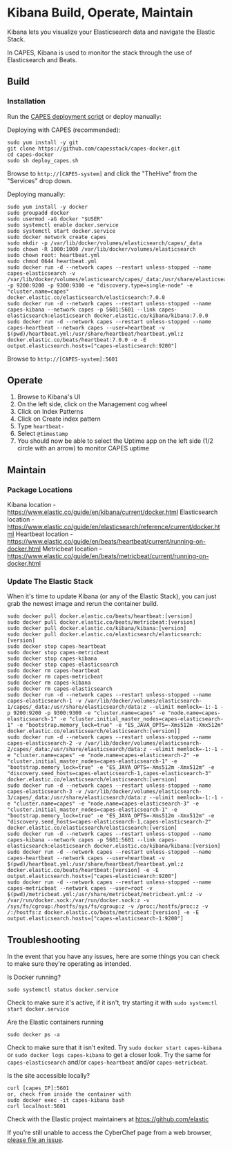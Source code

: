 # Kibana Build, Operate, Maintain
Kibana lets you visualize your Elasticsearch data and navigate the Elastic Stack.

In CAPES, Kibana is used to monitor the stack through the use of Elasticsearch and Beats.

## Build

### Installation
Run the [CAPES deployment script](../deploy_capes.sh) or deploy manually:

Deploying with CAPES (recommended):
```
sudo yum install -y git
git clone https://github.com/capesstack/capes-docker.git
cd capes-docker
sudo sh deploy_capes.sh
```
Browse to `http://[CAPES-system]` and click the "TheHive" from the "Services" drop down.

Deploying manually:
```
sudo yum install -y docker
sudo groupadd docker
sudo usermod -aG docker "$USER"
sudo systemctl enable docker.service
sudo systemctl start docker.service
sudo docker network create capes
sudo mkdir -p /var/lib/docker/volumes/elasticsearch/capes/_data
sudo chown -R 1000:1000 /var/lib/docker/volumes/elasticsearch
sudo chown root: heartbeat.yml
sudo chmod 0644 heartbeat.yml
sudo docker run -d --network capes --restart unless-stopped --name capes-elasticsearch -v /var/lib/docker/volumes/elasticsearch/capes/_data:/usr/share/elasticsearch/data:z -p 9200:9200 -p 9300:9300 -e "discovery.type=single-node" -e "cluster.name=capes" docker.elastic.co/elasticsearch/elasticsearch:7.0.0
sudo docker run -d --network capes --restart unless-stopped --name capes-kibana --network capes -p 5601:5601 --link capes-elasticsearch:elasticsearch docker.elastic.co/kibana/kibana:7.0.0
sudo docker run -d --network capes --restart unless-stopped --name capes-heartbeat --network capes --user=heartbeat -v $(pwd)/heartbeat.yml:/usr/share/heartbeat/heartbeat.yml:z docker.elastic.co/beats/heartbeat:7.0.0 -e -E output.elasticsearch.hosts=["capes-elasticsearch:9200"]
```
Browse to `http://[CAPES-system]:5601`

## Operate
1. Browse to Kibana's UI
1. On the left side, click on the Management cog wheel
1. Click on Index Patterns
1. Click on Create index pattern
1. Type `heartbeat-`
1. Select `@timestamp`
1. You should now be able to select the Uptime app on the left side (1/2 circle with an arrow) to monitor CAPES uptime

## Maintain

### Package Locations
Kibana location - https://www.elastic.co/guide/en/kibana/current/docker.html
Elasticsearch location - https://www.elastic.co/guide/en/elasticsearch/reference/current/docker.html
Heartbeat location - https://www.elastic.co/guide/en/beats/heartbeat/current/running-on-docker.html
Metricbeat location - https://www.elastic.co/guide/en/beats/metricbeat/current/running-on-docker.html

### Update The Elastic Stack
When it's time to update Kibana (or any of the Elastic Stack), you can just grab the newest image and rerun the container build.
```
sudo docker pull docker.elastic.co/beats/heartbeat:[version]
sudo docker pull docker.elastic.co/beats/metricbeat:[version]
sudo docker pull docker.elastic.co/kibana/kibana:[version]
sudo docker pull docker.elastic.co/elasticsearch/elasticsearch:[version]
sudo docker stop capes-heartbeat
sudo docker stop capes-metricbeat
sudo docker stop capes-kibana
sudo docker stop capes-elasticsearch
sudo docker rm capes-heartbeat
sudo docker rm capes-metricbeat
sudo docker rm capes-kibana
sudo docker rm capes-elasticsearch
sudo docker run -d --network capes --restart unless-stopped --name capes-elasticsearch-1 -v /var/lib/docker/volumes/elasticsearch-1/capes/_data:/usr/share/elasticsearch/data:z --ulimit memlock=-1:-1 -p 9200:9200 -p 9300:9300 -e "cluster.name=capes" -e "node.name=capes-elasticsearch-1" -e "cluster.initial_master_nodes=capes-elasticsearch-1" -e "bootstrap.memory_lock=true" -e "ES_JAVA_OPTS=-Xms512m -Xmx512m" docker.elastic.co/elasticsearch/elasticsearch:[version]]
sudo docker run -d --network capes --restart unless-stopped --name capes-elasticsearch-2 -v /var/lib/docker/volumes/elasticsearch-2/capes/_data:/usr/share/elasticsearch/data:z --ulimit memlock=-1:-1 -e "cluster.name=capes" -e "node.name=capes-elasticsearch-2" -e "cluster.initial_master_nodes=capes-elasticsearch-1" -e "bootstrap.memory_lock=true" -e "ES_JAVA_OPTS=-Xms512m -Xmx512m" -e "discovery.seed_hosts=capes-elasticsearch-1,capes-elasticsearch-3" docker.elastic.co/elasticsearch/elasticsearch:[version]
sudo docker run -d --network capes --restart unless-stopped --name capes-elasticsearch-3 -v /var/lib/docker/volumes/elasticsearch-3/capes/_data:/usr/share/elasticsearch/data:z --ulimit memlock=-1:-1 -e "cluster.name=capes" -e "node.name=capes-elasticsearch-3" -e "cluster.initial_master_nodes=capes-elasticsearch-1" -e "bootstrap.memory_lock=true" -e "ES_JAVA_OPTS=-Xms512m -Xmx512m" -e "discovery.seed_hosts=capes-elasticsearch-1,capes-elasticsearch-2" docker.elastic.co/elasticsearch/elasticsearch:[version]
sudo docker run -d --network capes --restart unless-stopped --name capes-kibana --network capes -p 5601:5601 --link capes-elasticsearch:elasticsearch docker.elastic.co/kibana/kibana:[version]
sudo docker run -d --network capes --restart unless-stopped --name capes-heartbeat --network capes --user=heartbeat -v $(pwd)/heartbeat.yml:/usr/share/heartbeat/heartbeat.yml:z docker.elastic.co/beats/heartbeat:[version] -e -E output.elasticsearch.hosts=["capes-elasticsearch:9200"]
sudo docker run -d --network capes --restart unless-stopped --name capes-metricbeat --network capes --user=root -v $(pwd)/metricbeat.yml:/usr/share/metricbeat/metricbeat.yml:z -v /var/run/docker.sock:/var/run/docker.sock:z -v /sys/fs/cgroup:/hostfs/sys/fs/cgroup:z -v /proc:/hostfs/proc:z -v /:/hostfs:z docker.elastic.co/beats/metricbeat:[version] -e -E output.elasticsearch.hosts=["capes-elasticsearch-1:9200"]
```

## Troubleshooting
In the event that you have any issues, here are some things you can check to make sure they're operating as intended.

Is Docker running?
```
sudo systemctl status docker.service
```
Check to make sure it's active, if it isn't, try starting it with `sudo systemctl start docker.service`

Are the Elastic containers running
```
sudo docker ps -a
```
Check to make sure that it isn't exited. Try `sudo docker start capes-kibana` or `sudo docker logs capes-kibana` to get a closer look. Try the same for `capes-elasticsearch` and/or `capes-heartbeat` and/or `capes-metricbeat`.

Is the site accessible locally?
```
curl [capes_IP]:5601
or, check from inside the container with
sudo docker exec -it capes-kibana bash
curl localhost:5601
```

Check with the Elastic project maintainers at https://github.com/elastic

If you're still unable to access the CyberChef page from a web browser, [please file an issue](https://github.com/capesstack/capes-docker/issues).
